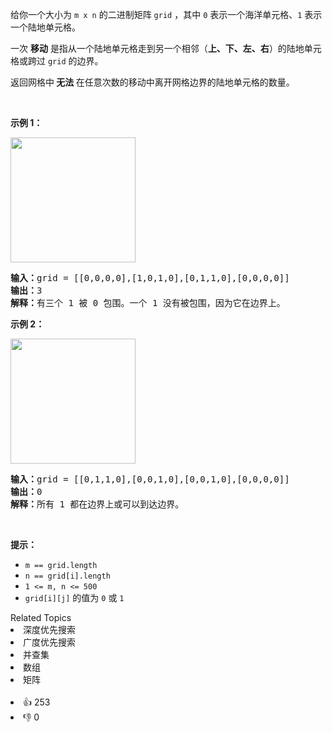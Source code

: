 <p>给你一个大小为 <code>m x n</code> 的二进制矩阵 <code>grid</code> ，其中 <code>0</code> 表示一个海洋单元格、<code>1</code> 表示一个陆地单元格。</p>

<p>一次 <strong>移动</strong> 是指从一个陆地单元格走到另一个相邻（<strong>上、下、左、右</strong>）的陆地单元格或跨过 <code>grid</code> 的边界。</p>

<p>返回网格中<strong> 无法 </strong>在任意次数的移动中离开网格边界的陆地单元格的数量。</p>

<p>&nbsp;</p>

<p><strong>示例 1：</strong></p> 
<img alt="" src="https://assets.leetcode.com/uploads/2021/02/18/enclaves1.jpg" style="height: 200px; width: 200px;" /> 
<pre>
<strong>输入：</strong>grid = [[0,0,0,0],[1,0,1,0],[0,1,1,0],[0,0,0,0]]
<strong>输出：</strong>3
<strong>解释：</strong>有三个 1 被 0 包围。一个 1 没有被包围，因为它在边界上。
</pre>

<p><strong>示例 2：</strong></p> 
<img alt="" src="https://assets.leetcode.com/uploads/2021/02/18/enclaves2.jpg" style="height: 200px; width: 200px;" /> 
<pre>
<strong>输入：</strong>grid = [[0,1,1,0],[0,0,1,0],[0,0,1,0],[0,0,0,0]]
<strong>输出：</strong>0
<strong>解释：</strong>所有 1 都在边界上或可以到达边界。
</pre>

<p>&nbsp;</p>

<p><strong>提示：</strong></p>

<ul> 
 <li><code>m == grid.length</code></li> 
 <li><code>n == grid[i].length</code></li> 
 <li><code>1 &lt;= m, n &lt;= 500</code></li> 
 <li><code>grid[i][j]</code> 的值为 <code>0</code> 或 <code>1</code></li> 
</ul>

<div><div>Related Topics</div><div><li>深度优先搜索</li><li>广度优先搜索</li><li>并查集</li><li>数组</li><li>矩阵</li></div></div><br><div><li>👍 253</li><li>👎 0</li></div>